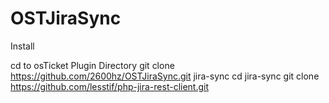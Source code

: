 # OSTJiraSync

Install

cd to osTicket Plugin Directory
git clone https://github.com/2600hz/OSTJiraSync.git jira-sync
cd jira-sync
git clone https://github.com/lesstif/php-jira-rest-client.git
